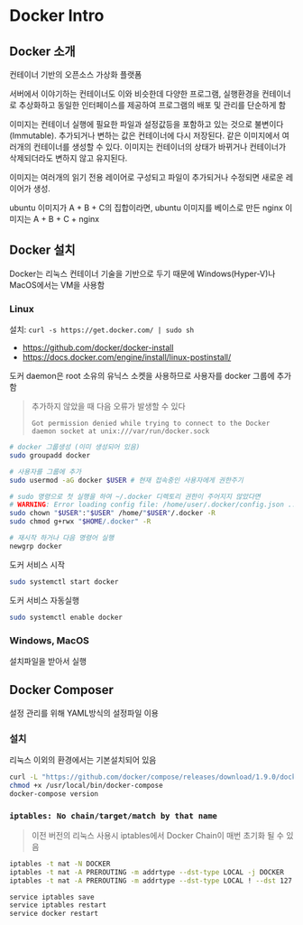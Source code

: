 # Docker Intro

## Docker 소개

컨테이너 기반의 오픈소스 가상화 플랫폼

서버에서 이야기하는 컨테이너도 이와 비슷한데 다양한 프로그램, 실행환경을 컨테이너로 추상화하고 동일한 인터페이스를 제공하여 프로그램의 배포 및 관리를 단순하게 함

이미지는 컨테이너 실행에 필요한 파일과 설정값등을 포함하고 있는 것으로 불변이다(Immutable). 추가되거나 변하는 값은 컨테이너에 다시 저장된다. 같은 이미지에서 여러개의 컨테이너를 생성할 수 있다. 이미지는 컨테이너의 상태가 바뀌거나 컨테이너가 삭제되더라도 변하지 않고 유지된다.

이미지는 여러개의 읽기 전용 레이어로 구성되고 파일이 추가되거나 수정되면 새로운 레이어가 생성.

ubuntu 이미지가 A + B + C의 집합이라면, ubuntu 이미지를 베이스로 만든 nginx 이미지는 A + B + C + nginx

## Docker 설치

Docker는 리눅스 컨테이너 기술을 기반으로 두기 때문에 Windows(Hyper-V)나 MacOS에서는 VM을 사용함

### Linux

설치: `curl -s https://get.docker.com/ | sudo sh`

- <https://github.com/docker/docker-install>
- <https://docs.docker.com/engine/install/linux-postinstall/>

도커 daemon은 root 소유의 유닉스 소켓을 사용하므로 사용자를 docker 그룹에 추가함

> 추가하지 않았을 때 다음 오류가 발생할 수 있다
>
> `Got permission denied while trying to connect to the Docker daemon socket at unix:///var/run/docker.sock`

```sh
# docker 그룹생성 (이미 생성되어 있음)
sudo groupadd docker

# 사용자를 그룹에 추가
sudo usermod -aG docker $USER # 현재 접속중인 사용자에게 권한주기

# sudo 명령으로 첫 실행을 하여 ~/.docker 디렉토리 권한이 주어지지 않았다면
# WARNING: Error loading config file: /home/user/.docker/config.json ... permission denied
sudo chown "$USER":"$USER" /home/"$USER"/.docker -R
sudo chmod g+rwx "$HOME/.docker" -R

# 재시작 하거나 다음 명령어 실행
newgrp docker
```

도커 서비스 시작

```sh
sudo systemctl start docker
```

도커 서비스 자동실행

```sh
sudo systemctl enable docker
```

### Windows, MacOS

설치파일을 받아서 실행

## Docker Composer

설정 관리를 위해 YAML방식의 설정파일 이용

### 설치

리눅스 이외의 환경에서는 기본설치되어 있음

```sh
curl -L "https://github.com/docker/compose/releases/download/1.9.0/docker-compose-$(uname -s)-$(uname -m)" -o /usr/local/bin/docker-compose
chmod +x /usr/local/bin/docker-compose
docker-compose version
```

### `iptables: No chain/target/match by that name`

> 이전 버전의 리눅스 사용시 iptables에서 Docker Chain이 매번 초기화 될 수 있음

```sh
iptables -t nat -N DOCKER
iptables -t nat -A PREROUTING -m addrtype --dst-type LOCAL -j DOCKER
iptables -t nat -A PREROUTING -m addrtype --dst-type LOCAL ! --dst 127.0.0.0/8 -j DOCKER

service iptables save
service iptables restart
service docker restart
```
